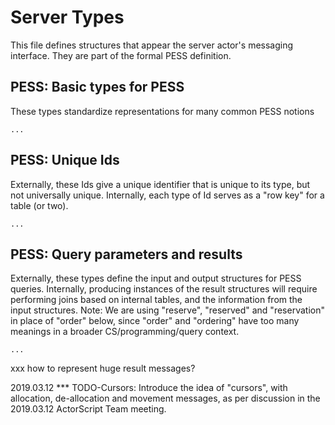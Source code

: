 

 Server Types
 ==================

 This file defines structures that appear the server actor's messaging
 interface.  They are part of the formal PESS definition.

PESS: Basic types for PESS
-----------------------------
These types standardize representations for many common PESS notions
```
...
```
PESS: Unique Ids
-----------------
Externally, these Ids give a unique identifier that is unique to its type, but not universally unique.
Internally, each type of Id serves as a "row key" for a table (or two).
```
...
```
PESS: Query parameters and results
----------------------------------
Externally, these types define the input and output structures for PESS queries.
Internally, producing instances of the result structures will require
performing joins based on internal tables, and the information from the input structures.
Note: We are using "reserve", "reserved" and "reservation" in place of "order"
below, since "order" and "ordering" have too many meanings in a
broader CS/programming/query context.
```
...
```


xxx how to represent huge result messages?

2019.03.12 *** TODO-Cursors: Introduce the idea of "cursors", with
allocation, de-allocation and movement messages, as per discussion in
the 2019.03.12 ActorScript Team meeting.

